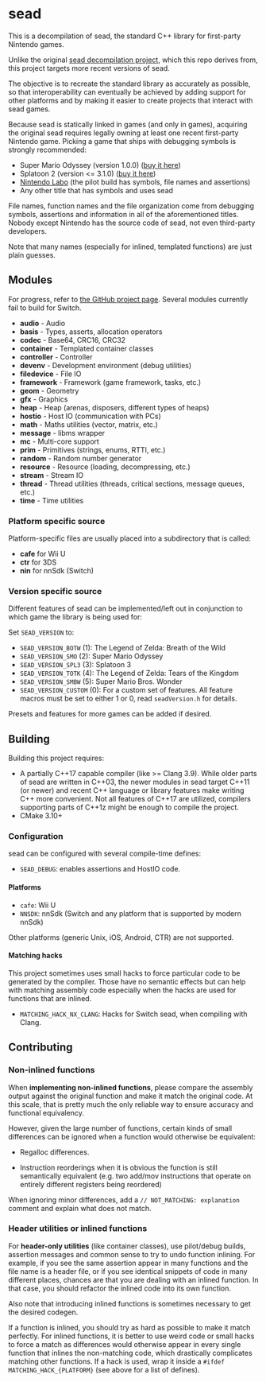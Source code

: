 # sead

This is a decompilation of sead, the standard C++ library for first-party Nintendo games.

Unlike the original [sead decompilation project](https://github.com/aboood40091/sead), which this repo derives from, this project targets more recent versions of sead.

The objective is to recreate the standard library as accurately as possible, so that interoperability can eventually be achieved by adding support for other platforms and by making it easier to create projects that interact with sead games.

Because sead is statically linked in games (and only in games), acquiring the original sead requires legally owning at least one recent first-party Nintendo game. Picking a game that ships with debugging symbols is strongly recommended:

* Super Mario Odyssey (version 1.0.0) ([buy it here](https://www.nintendo.com/games/detail/super-mario-odyssey-switch/))
* Splatoon 2 (version <= 3.1.0) ([buy it here](https://www.nintendo.com/games/detail/splatoon-2-switch/))
* [Nintendo Labo](https://labo.nintendo.com/) (the pilot build has symbols, file names and assertions)
* Any other title that has symbols and uses sead

File names, function names and the file organization come from debugging symbols, assertions and information in all of the aforementioned titles.
Nobody except Nintendo has the source code of sead, not even third-party developers.

Note that many names (especially for inlined, templated functions) are just plain guesses.

## Modules

For progress, refer to [the GitHub project page](https://github.com/zeldamods/sead/projects/1). Several modules currently fail to build for Switch.

* **audio** - Audio
* **basis** - Types, asserts, allocation operators
* **codec** - Base64, CRC16, CRC32
* **container** - Templated container classes
* **controller** - Controller
* **devenv** - Development environment (debug utilities)
* **filedevice** - File IO
* **framework** - Framework (game framework, tasks, etc.)
* **geom** - Geometry
* **gfx** - Graphics
* **heap** - Heap (arenas, disposers, different types of heaps)
* **hostio** - Host IO (communication with PCs)
* **math** - Maths utilities (vector, matrix, etc.)
* **message** - libms wrapper
* **mc** - Multi-core support
* **prim** - Primitives (strings, enums, RTTI, etc.)
* **random** - Random number generator
* **resource** - Resource (loading, decompressing, etc.)
* **stream** - Stream IO
* **thread** - Thread utilities (threads, critical sections, message queues, etc.)
* **time** - Time utilities

### Platform specific source

Platform-specific files are usually placed into a subdirectory that is called:

* **cafe** for Wii U
* **ctr** for 3DS
* **nin** for nnSdk (Switch)

### Version specific source

Different features of sead can be implemented/left out in conjunction to which game the library is being used for:

Set `SEAD_VERSION` to:
- `SEAD_VERSION_BOTW` (1): The Legend of Zelda: Breath of the Wild
- `SEAD_VERSION_SMO` (2): Super Mario Odyssey
- `SEAD_VERSION_SPL3` (3): Splatoon 3
- `SEAD_VERSION_TOTK` (4): The Legend of Zelda: Tears of the Kingdom
- `SEAD_VERSION_SMBW` (5): Super Mario Bros. Wonder
- `SEAD_VERSION_CUSTOM` (0): For a custom set of features. All feature macros must be set to either 1 or 0, read `seadVersion.h` for details.

Presets and features for more games can be added if desired.

## Building

Building this project requires:

- A partially C++17 capable compiler (like >= Clang 3.9). While older parts of sead are written in C++03, the newer modules in sead target C++11 (or newer) and recent C++ language or library features make writing C++ more convenient. Not all features of C++17 are utilized, compilers supporting parts of C++1z might be enough to compile the project.
- CMake 3.10+

### Configuration

sead can be configured with several compile-time defines:

* `SEAD_DEBUG`: enables assertions and HostIO code.

#### Platforms
* `cafe`: Wii U
* `NNSDK`: nnSdk (Switch and any platform that is supported by modern nnSdk)

Other platforms (generic Unix, iOS, Android, CTR) are not supported.

#### Matching hacks

This project sometimes uses small hacks to force particular code to be generated by the compiler. Those have no semantic effects but can help with matching assembly code especially when the hacks are used for functions that are inlined.

* `MATCHING_HACK_NX_CLANG`: Hacks for Switch sead, when compiling with Clang.

## Contributing

### Non-inlined functions
When **implementing non-inlined functions**, please compare the assembly output against the original function and make it match the original code. At this scale, that is pretty much the only reliable way to ensure accuracy and functional equivalency.

However, given the large number of functions, certain kinds of small differences can be ignored when a function would otherwise be equivalent:

* Regalloc differences.

* Instruction reorderings when it is obvious the function is still semantically equivalent (e.g. two add/mov instructions that operate on entirely different registers being reordered)

When ignoring minor differences, add a `// NOT_MATCHING: explanation` comment and explain what does not match.

### Header utilities or inlined functions
For **header-only utilities** (like container classes), use pilot/debug builds, assertion messages and common sense to try to undo function inlining. For example, if you see the same assertion appear in many functions and the file name is a header file, or if you see identical snippets of code in many different places, chances are that you are dealing with an inlined function. In that case, you should refactor the inlined code into its own function.

Also note that introducing inlined functions is sometimes necessary to get the desired codegen.

If a function is inlined, you should try as hard as possible to make it match perfectly. For inlined functions, it is better to use weird code or small hacks to force a match as differences would otherwise appear in every single function that inlines the non-matching code, which drastically complicates matching other functions. If a hack is used, wrap it inside a `#ifdef MATCHING_HACK_{PLATFORM}` (see above for a list of defines).
